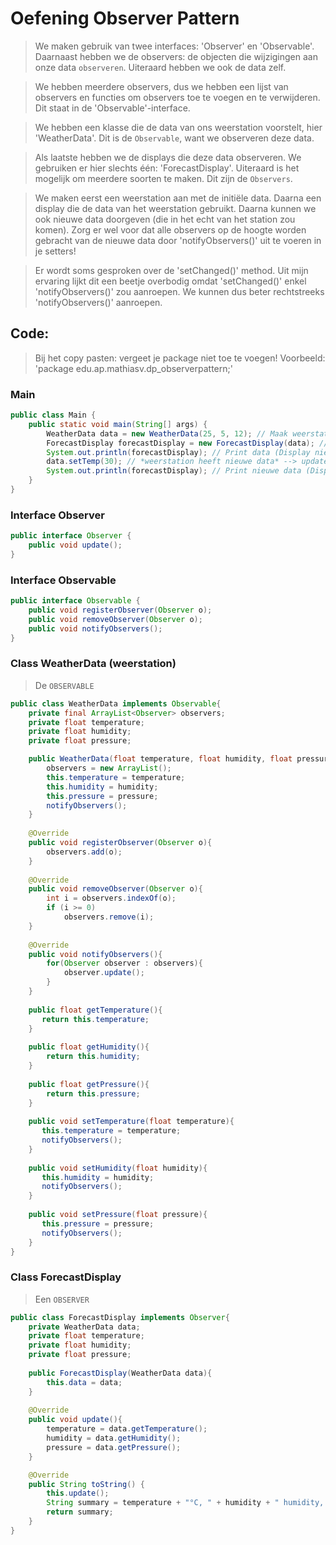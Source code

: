 # Oefening Observer Pattern
> We maken gebruik van twee interfaces: 'Observer' en 'Observable'. Daarnaast hebben we de observers: de objecten die wijzigingen aan onze data `observeren`. Uiteraard hebben we ook de data zelf.

> We hebben meerdere observers, dus we hebben een lijst van observers en functies om observers toe te voegen en te verwijderen. Dit staat in de 'Observable'-interface.

> We hebben een klasse die de data van ons weerstation voorstelt, hier 'WeatherData'. Dit is de `Observable`, want we observeren deze data.

> Als laatste hebben we de displays die deze data observeren. We gebruiken er hier slechts één: 'ForecastDisplay'. Uiteraard is het mogelijk om meerdere soorten te maken. Dit zijn de `Observers`.

> We maken eerst een weerstation aan met de initiële data. Daarna een display die de data van het weerstation gebruikt. Daarna kunnen we ook nieuwe data doorgeven (die in het echt van het station zou komen). Zorg er wel voor dat alle observers op de hoogte worden gebracht van de nieuwe data door 'notifyObservers()' uit te voeren in je setters!

> Er wordt soms gesproken over de 'setChanged()' method. Uit mijn ervaring lijkt dit een beetje overbodig omdat 'setChanged()' enkel 'notifyObservers()' zou aanroepen. We kunnen dus beter rechtstreeks 'notifyObservers()' aanroepen.

## Code:
> Bij het copy pasten: vergeet je package niet toe te voegen!
> Voorbeeld: 'package edu.ap.mathiasv.dp_observerpattern;'

### Main
```java
public class Main {
    public static void main(String[] args) {
        WeatherData data = new WeatherData(25, 5, 12); // Maak weerstation aan
        ForecastDisplay forecastDisplay = new ForecastDisplay(data); // maak display aan die gebruikmaakt van de data van ons weerstation
        System.out.println(forecastDisplay); // Print data (Display nieuwe data)
	   	data.setTemp(30); // *weerstation heeft nieuwe data* --> update data!
        System.out.println(forecastDisplay); // Print nieuwe data (Display nieuwe data)
    }
}
```
### Interface Observer
```java
public interface Observer {
    public void update();
}
```
### Interface Observable
```java
public interface Observable {
    public void registerObserver(Observer o);
    public void removeObserver(Observer o);
    public void notifyObservers();
}
```
### Class WeatherData (weerstation)
> De `OBSERVABLE`
```java
public class WeatherData implements Observable{
    private final ArrayList<Observer> observers;
    private float temperature;
    private float humidity;
    private float pressure;

    public WeatherData(float temperature, float humidity, float pressure){
        observers = new ArrayList();
        this.temperature = temperature;
        this.humidity = humidity;
        this.pressure = pressure;
        notifyObservers();
    }
    
    @Override
    public void registerObserver(Observer o){
        observers.add(o);
    }
    
    @Override
    public void removeObserver(Observer o){
        int i = observers.indexOf(o);
        if (i >= 0)
            observers.remove(i);
    }
    
    @Override
    public void notifyObservers(){
        for(Observer observer : observers){
            observer.update();
        }
    }
    
    public float getTemperature(){
       return this.temperature;
    }
    
    public float getHumidity(){
        return this.humidity;
    }
    
    public float getPressure(){
        return this.pressure;
    }
    
    public void setTemperature(float temperature){
       this.temperature = temperature;
       notifyObservers();
    }
    
    public void setHumidity(float humidity){
       this.humidity = humidity;
       notifyObservers();
    }
    
    public void setPressure(float pressure){
       this.pressure = pressure;
       notifyObservers();
    }
}
```
### Class ForecastDisplay
> Een `OBSERVER`
```java
public class ForecastDisplay implements Observer{
    private WeatherData data;
    private float temperature;
    private float humidity;
    private float pressure;
    
    public ForecastDisplay(WeatherData data){
        this.data = data;
    }
    
    @Override
    public void update(){
        temperature = data.getTemperature();
        humidity = data.getHumidity();
        pressure = data.getPressure();
    }

    @Override
    public String toString() {
        this.update();
        String summary = temperature + "°C, " + humidity + " humidity, " + pressure + " pressure.";
        return summary;
    }
}
```